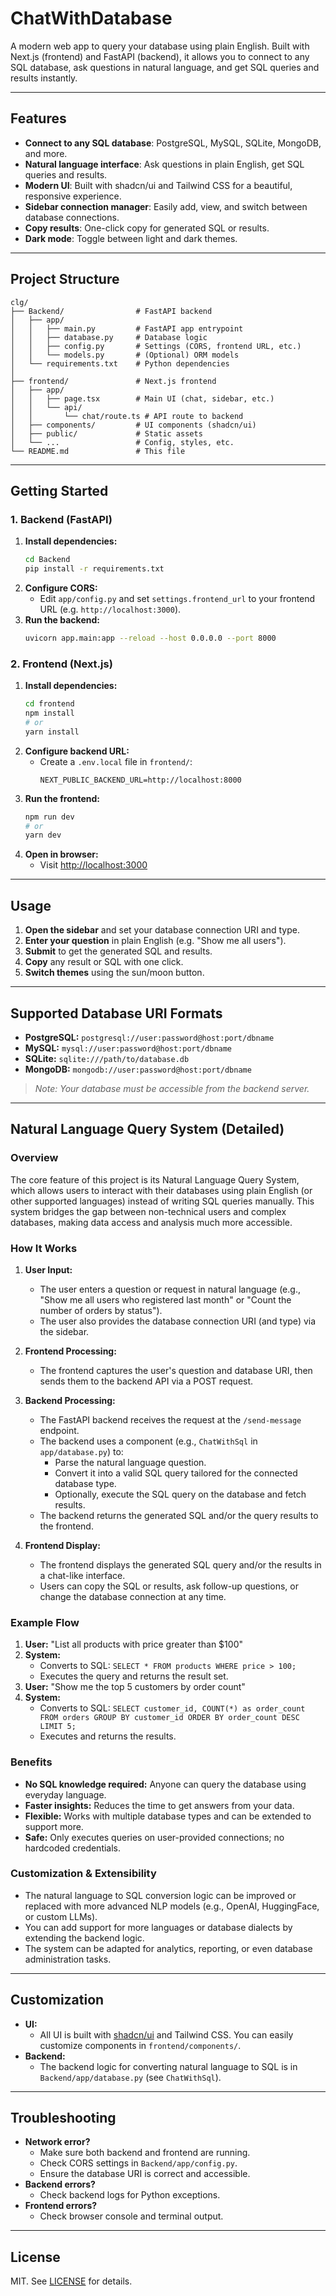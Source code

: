 # ChatWithDatabase

A modern web app to query your database using plain English. Built with Next.js (frontend) and FastAPI (backend), it allows you to connect to any SQL database, ask questions in natural language, and get SQL queries and results instantly.

---

## Features

- **Connect to any SQL database**: PostgreSQL, MySQL, SQLite, MongoDB, and more.
- **Natural language interface**: Ask questions in plain English, get SQL queries and results.
- **Modern UI**: Built with shadcn/ui and Tailwind CSS for a beautiful, responsive experience.
- **Sidebar connection manager**: Easily add, view, and switch between database connections.
- **Copy results**: One-click copy for generated SQL or results.
- **Dark mode**: Toggle between light and dark themes.

---

## Project Structure

```
clg/
├── Backend/                # FastAPI backend
│   ├── app/
│   │   ├── main.py         # FastAPI app entrypoint
│   │   ├── database.py     # Database logic
│   │   ├── config.py       # Settings (CORS, frontend URL, etc.)
│   │   └── models.py       # (Optional) ORM models
│   └── requirements.txt    # Python dependencies
│
├── frontend/               # Next.js frontend
│   ├── app/
│   │   ├── page.tsx        # Main UI (chat, sidebar, etc.)
│   │   └── api/
│   │       └── chat/route.ts # API route to backend
│   ├── components/         # UI components (shadcn/ui)
│   ├── public/             # Static assets
│   └── ...                 # Config, styles, etc.
└── README.md               # This file
```

---

## Getting Started

### 1. Backend (FastAPI)

1. **Install dependencies:**
   ```bash
   cd Backend
   pip install -r requirements.txt
   ```
2. **Configure CORS:**
   - Edit `app/config.py` and set `settings.frontend_url` to your frontend URL (e.g. `http://localhost:3000`).
3. **Run the backend:**
   ```bash
   uvicorn app.main:app --reload --host 0.0.0.0 --port 8000
   ```

### 2. Frontend (Next.js)

1. **Install dependencies:**
   ```bash
   cd frontend
   npm install
   # or
   yarn install
   ```
2. **Configure backend URL:**
   - Create a `.env.local` file in `frontend/`:
     ```env
     NEXT_PUBLIC_BACKEND_URL=http://localhost:8000
     ```
3. **Run the frontend:**
   ```bash
   npm run dev
   # or
   yarn dev
   ```
4. **Open in browser:**
   - Visit [http://localhost:3000](http://localhost:3000)

---

## Usage

1. **Open the sidebar** and set your database connection URI and type.
2. **Enter your question** in plain English (e.g. "Show me all users").
3. **Submit** to get the generated SQL and results.
4. **Copy** any result or SQL with one click.
5. **Switch themes** using the sun/moon button.

---

## Supported Database URI Formats

- **PostgreSQL:**
  `postgresql://user:password@host:port/dbname`
- **MySQL:**
  `mysql://user:password@host:port/dbname`
- **SQLite:**
  `sqlite:///path/to/database.db`
- **MongoDB:**
  `mongodb://user:password@host:port/dbname`

> _Note: Your database must be accessible from the backend server._

---

## Natural Language Query System (Detailed)

### Overview

The core feature of this project is its Natural Language Query System, which allows users to interact with their databases using plain English (or other supported languages) instead of writing SQL queries manually. This system bridges the gap between non-technical users and complex databases, making data access and analysis much more accessible.

### How It Works

1. **User Input:**
   - The user enters a question or request in natural language (e.g., "Show me all users who registered last month" or "Count the number of orders by status").
   - The user also provides the database connection URI (and type) via the sidebar.

2. **Frontend Processing:**
   - The frontend captures the user's question and database URI, then sends them to the backend API via a POST request.

3. **Backend Processing:**
   - The FastAPI backend receives the request at the `/send-message` endpoint.
   - The backend uses a component (e.g., `ChatWithSql` in `app/database.py`) to:
     - Parse the natural language question.
     - Convert it into a valid SQL query tailored for the connected database type.
     - Optionally, execute the SQL query on the database and fetch results.
   - The backend returns the generated SQL and/or the query results to the frontend.

4. **Frontend Display:**
   - The frontend displays the generated SQL query and/or the results in a chat-like interface.
   - Users can copy the SQL or results, ask follow-up questions, or change the database connection at any time.

### Example Flow

1. **User:** "List all products with price greater than $100"
2. **System:**
   - Converts to SQL: `SELECT * FROM products WHERE price > 100;`
   - Executes the query and returns the result set.
3. **User:** "Show me the top 5 customers by order count"
4. **System:**
   - Converts to SQL: `SELECT customer_id, COUNT(*) as order_count FROM orders GROUP BY customer_id ORDER BY order_count DESC LIMIT 5;`
   - Executes and returns the results.

### Benefits

- **No SQL knowledge required:** Anyone can query the database using everyday language.
- **Faster insights:** Reduces the time to get answers from your data.
- **Flexible:** Works with multiple database types and can be extended to support more.
- **Safe:** Only executes queries on user-provided connections; no hardcoded credentials.

### Customization & Extensibility

- The natural language to SQL conversion logic can be improved or replaced with more advanced NLP models (e.g., OpenAI, HuggingFace, or custom LLMs).
- You can add support for more languages or database dialects by extending the backend logic.
- The system can be adapted for analytics, reporting, or even database administration tasks.

---

## Customization

- **UI:**
  - All UI is built with [shadcn/ui](https://ui.shadcn.com/) and Tailwind CSS. You can easily customize components in `frontend/components/`.
- **Backend:**
  - The backend logic for converting natural language to SQL is in `Backend/app/database.py` (see `ChatWithSql`).

---

## Troubleshooting

- **Network error?**
  - Make sure both backend and frontend are running.
  - Check CORS settings in `Backend/app/config.py`.
  - Ensure the database URI is correct and accessible.
- **Backend errors?**
  - Check backend logs for Python exceptions.
- **Frontend errors?**
  - Check browser console and terminal output.

---

## License

MIT. See [LICENSE](LICENSE) for details.
